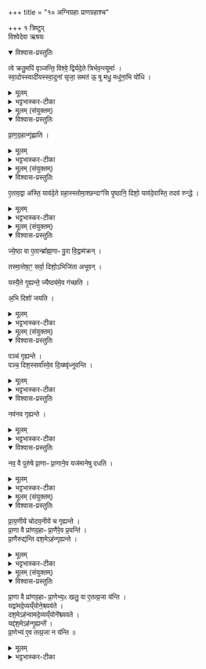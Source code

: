 +++
title = "१० अग्निग्रहाः प्राणग्रहाश्च"

+++
१ त्रिष्टुप्  
विश्वेदेवा ऋषयः

<details open><summary>विश्वास-प्रस्तुतिः</summary>

त्वे क्रतु॒मपि॑ वृञ्जन्ति॒ विश्वे॒ द्विर्यदे॒ते त्रिर्भव॒न्त्यूमाः᳚  ।   
स्वा॒दोस्स्वादी॑यस्स्वा॒दुना॑ सृजा॒ समत॑ ऊ॒ षु मधु॒ मधु॑ना॒भि यो॑धि  ।   
</details>

<details><summary>मूलम्</summary>

त्वे क्रतु॒मपि॑ वृञ्जन्ति॒ विश्वे॒ द्विर्यदे॒ते त्रिर्भव॒न्त्यूमाः᳚  ।   
स्वा॒दोस्स्वादी॑यस्स्वा॒दुना॑ सृजा॒ समत॑ ऊ॒ षु मधु॒ मधु॑ना॒भि यो॑धि  ।   
</details>

<details><summary>भट्टभास्कर-टीका</summary>

1अथ तृतीयेऽह्नि प्राजापत्यमतिग्राह्यं गृह्णाति - त्वे क्रतुमपि वृञ्जन्तीत्येकां त्रिष्टुभमनुद्रुत्य उपयामगृहीतोसीति यजुषा ॥ त्वे तव । 'सुपां सुलुक्' इति शे आदेशः । क्रतुं कर्म पूजादिकं विश्वे सर्वेऽपि वृञ्जन्ति सकृदनुष्ठाय संस्थापयन्ति । तत्र द्विरनुष्ठानं, तेनैते स्मः अस्मदादीनां विलक्षणानां यज्ञकर्मणि वर्तमानानां सः स्वभाव इति । ये त्रिरनुतिष्ठन्ति ते ऊमाः अवितारस्सर्वस्य अस्मत्तोपि विलक्षणाः देवा भवन्ति, देवानां स स्वभाव इति । तस्मादस्माभिः द्वितीयः प्राजापत्यग्रहो गृह्यते इति । त्रिरिति । एकवाक्ये पदात्परत्वाभावाद्भवन्तीति न निहन्यते । अवतेरौणादिके मत्प्रत्यये 'ज्वरत्वर' इत्यादिना ऊठ् । तस्मात्स्वादोः पूर्वस्मात् प्राजापत्यात् स्वादीयः स्वादुतरमेतत् स्वादुना दध्यादिना संसृज संसृजामि । पुरुषव्यत्ययः, 'द्व्यचोतस्तिङः' इति संहितायां दीर्घत्वम् । अतस्त्वमपि हे प्रजापते ग्रह एव वा । मधु मधुनः फलस्य साधनमेतत्कर्म मधुना कर्मफलेन सुष्ठु अभियोधि आभिमुख्येन संसृज । 'वा छन्दसि' इत्यपित्त्वाभावेनाङित्त्वात् 'अङितश्च' इति धिभावः, 'उतो वृद्धिः' इति व्यत्ययेन न क्रियते, 'अन्येषामपि दृश्यते' इति उकारस्य संहितायां दीर्घत्वम्, 'सुञः' इति षत्वम् ॥
</details>

<details><summary>मूलम् (संयुक्तम्)</summary>

उ॒प॒या॒मगृ॑हीतोऽसि प्र॒जाप॑तये त्वा॒ जुष्ट॑ङ्गृह्णाम्ये॒ष ते॒ योनि॑ᳶ प्र॒जाप॑तये त्वा  ।   
</details>


<div class="js_include" url="/vedAH_yajuH/taittirIyam/saMhitA/yajuH/sarva-prastutiH/1/4_somAbhiShavAdi/03_antaryAmagrahaH/upayAmagRhItaH.md"  newLevelForH1="5" includeTitle="false"> </div>

<div class="js_include" url="/vedAH_yajuH/taittirIyam/saMhitA/yajuH/sarva-prastutiH/1/12_atigrAhyamantrAbhidhAnam/prajApataye_tvA.md"  newLevelForH1="5" includeTitle="false"> </div>  

<details open><summary>विश्वास-प्रस्तुतिः</summary>

प्रा॒ण॒ग्र॒हान्गृ॑ह्णाति  ।   
</details>

<details><summary>मूलम्</summary>

प्रा॒ण॒ग्र॒हान्गृ॑ह्णाति  ।   
</details>

<details><summary>भट्टभास्कर-टीका</summary>

4प्राणग्रहान् गृह्णातीत्यादि ब्राह्मणम् ॥ एषां मन्त्रास्त्वनन्तरकाण्डे भविष्यन्ति । तत्रायं प्रयोगक्रमः - सन्नद्धस्य राज्ञो नवांशून् प्राच आयातयति 'अयं पुरोभुवः' इति । 'अयं दक्षिणा विश्वकर्मा' इति नव दक्षिणा आयातयति । 'अयं पश्चाद्विश्वव्यचाः' इति नव प्रतीच आयातयति । 'इदमुत्तरात्सुवः' इति नवोदीच आयातयति । 'इयमुपरि मतिः' इति नवोपरिष्टात्प्रदक्षिणं पर्यायातयति । तानपानभृद्भिः प्रत्यूहति 'प्राची दिशाम्' इति । वाचयति 'पितरः पितामहाः' इति, ये पुरस्ताद्भवन्ति । अथ 'दक्षिणा दिशाम्' इति ये दक्षिणतो भवन्ति । अथ 'प्रतीची दिशाम्' इति ये पश्चाद्भवन्ति । अथ 'उदीची दिशाम्' इति य उत्तरतो भवन्ति । अथ 'ऊर्ध्वा दिशाम्' इति य उपरिष्टात्प्रदक्षिणं पर्याता भवन्ति ॥
</details>

<details><summary>मूलम् (संयुक्तम्)</summary>

ए॒ताव॒द्वा अ॑स्ति॒ याव॑दे॒ते ग्रहा॒स्स्तोमा॒श्छन्दाꣳ॑सि पृ॒ष्ठानि॒ दिशो॒ याव॑दे॒वास्ति॒ तत् [29] अव॑ रुन्द्धे ।
</details>

<details open><summary>विश्वास-प्रस्तुतिः</summary>

ए॒ताव॒द्वा अ॑स्ति॒ याव॑दे॒ते ग्रहा॒स्स्तोमा॒श्छन्दाꣳ॑सि पृ॒ष्ठानि॒ दिशो॒ याव॑दे॒वास्ति॒ तदव॑ रुन्द्धे ।  
</details>

<details><summary>मूलम्</summary>

ए॒ताव॒द्वा अ॑स्ति॒ याव॑दे॒ते ग्रहा॒स्स्तोमा॒श्छन्दाꣳ॑सि पृ॒ष्ठानि॒ दिशो॒ याव॑दे॒वास्ति॒ तदव॑ रुन्द्धे ।  
</details>

<details><summary>भट्टभास्कर-टीका</summary>

5एतावद्वा इत्यादि ॥ एतावदेवास्मिन् जगति पुनरेते ग्रहाः स्तोमास्त्रिवृदादयः, छन्दांसि गायत्र्यादीनि, पृष्ठानि सामानि रथन्तरादीनि । एतदात्मका एते ग्रहाः एतावदेवास्ति सर्वमवरुन्धे ॥
</details>

<details><summary>मूलम् (संयुक्तम्)</summary>

ज्ये॒ष्ठा वा ए॒तान्ब्रा᳚ह्म॒णाᳶ पु॒रा वि॒द्वाम॑क्र॒न्तस्मा॒त्तेषा॒ꣳ॒ सर्वा॒ दिशो॒ऽभिजि॑ता अभूव॒न्यस्यै॒ते गृ॒ह्यन्ते॒ ज्यैष्ठ्य॑मे॒व ग॑च्छत्य॒भि दिशो॑ जयति
</details>

<details open><summary>विश्वास-प्रस्तुतिः</summary>

ज्ये॒ष्ठा वा ए॒तान्ब्रा᳚ह्म॒णाᳶ पु॒रा वि॒द्वाम॑क्रन् ।   

तस्मा॒त्तेषा॒ꣳ॒ सर्वा॒ दिशो॒ऽभिजि॑ता अभूवन् ।  

यस्यै॒ते गृ॒ह्यन्ते॒ ज्यैष्ठ्य॑मे॒व ग॑च्छति ।  

अ॒भि दिशो॑ जयति ।  
</details>

<details><summary>मूलम्</summary>

ज्ये॒ष्ठा वा ए॒तान्ब्रा᳚ह्म॒णाᳶ पु॒रा वि॒द्वाम॑क्रन् ।   

तस्मा॒त्तेषा॒ꣳ॒ सर्वा॒ दिशो॒ऽभिजि॑ता अभूवन् ।  

यस्यै॒ते गृ॒ह्यन्ते॒ ज्यैष्ठ्य॑मे॒व ग॑च्छति ।  

अ॒भि दिशो॑ जयति ।  
</details>

<details><summary>भट्टभास्कर-टीका</summary>

6ज्येष्ठा वा इत्यादि ॥ गतम् । विदामक्रन् । विदेर्लुङि 'अभ्युत्सादयाम्' इत्यादौ आम्प्रत्ययो निपात्यते, 'मन्त्रे घस' इत्यादिना अनुप्रयुज्यमानस्य च्लेर्लुक् ॥
</details>

<details><summary>मूलम् (संयुक्तम्)</summary>

पञ्च॑ गृह्यन्ते॒ पञ्च॒ दिश॒स्सर्वा᳚स्वे॒व दि॒ख्ष्वृ॑ध्नुवन्ति॒ नव॑नव गृह्यन्ते॒ नव॒ वै पुरु॑षे प्रा॒णाᳶ प्रा॒णाने॒व यज॑मानेषु दधति
</details>

<details open><summary>विश्वास-प्रस्तुतिः</summary>

पञ्च॑ गृह्यन्ते ।  
पञ्च॒ दिश॒स्सर्वा᳚स्वे॒व दि॒ख्ष्वृ॑ध्नुवन्ति ।  
</details>

<details><summary>मूलम्</summary>

पञ्च॑ गृह्यन्ते ।  
पञ्च॒ दिश॒स्सर्वा᳚स्वे॒व दि॒ख्ष्वृ॑ध्नुवन्ति ।  
</details>

<details><summary>भट्टभास्कर-टीका</summary>

7पञ्च गृह्यन्ते इत्यादयो विधयः । नियतमेव नवांशवो गृह्यन्ते ।
</details>

<details open><summary>विश्वास-प्रस्तुतिः</summary>

नव॑नव गृह्यन्ते ।  
</details>

<details><summary>मूलम्</summary>

नव॑नव गृह्यन्ते ।  
</details>

<details><summary>भट्टभास्कर-टीका</summary>

नव वा इति । सप्त शीर्षण्याः, द्वाववाञ्चौ ।
</details>

<details open><summary>विश्वास-प्रस्तुतिः</summary>

नव॒ वै पुरु॑षे प्रा॒णाᳶ प्रा॒णाने॒व यज॑मानेषु दधति ।  
</details>

<details><summary>मूलम्</summary>

नव॒ वै पुरु॑षे प्रा॒णाᳶ प्रा॒णाने॒व यज॑मानेषु दधति ।  
</details>

<details><summary>भट्टभास्कर-टीका</summary>

यजमानेषु दधतीति । सत्रविषयत्वाद्बहुवचनम् ॥
</details>

<details><summary>मूलम् (संयुक्तम्)</summary>

प्राय॒णीये॑ चोदय॒नीये॑ च गृह्यन्ते प्रा॒णा वै प्रा॑णग्र॒हाः [30] प्रा॒णैरे॒व प्र॒यन्ति॑ प्रा॒णैरुद्य॑न्ति दश॒मेऽह॑न्गृह्यन्ते
</details>

<details open><summary>विश्वास-प्रस्तुतिः</summary>

प्रा॒य॒णीये॑  चोदय॒नीये॑ च गृह्यन्ते ।  
प्रा॒णा वै प्रा॑णग्र॒हाᳶ प्रा॒णैरे॒व प्र॒यन्ति॑ ।  
प्रा॒णैरुद्य॑न्ति दश॒मेऽह॑न्गृह्यन्ते ।
</details>

<details><summary>मूलम्</summary>

प्रा॒य॒णीये॑  चोदय॒नीये॑ च गृह्यन्ते ।  
प्रा॒णा वै प्रा॑णग्र॒हाᳶ प्रा॒णैरे॒व प्र॒यन्ति॑ ।  
प्रा॒णैरुद्य॑न्ति दश॒मेऽह॑न्गृह्यन्ते ।
</details>

<details><summary>भट्टभास्कर-टीका</summary>

8क्व पुनरेते ग्रहाः गृहीतव्या इत्याह - प्रायणीये चेत्यादि ॥ एते प्रायणीयोदयनीययोरेव नियुक्ता गृह्यन्ते । 'दशमेहंस्तदु रात्रिसत्रेष्वग्निष्टोम आयातयति वा गृह्णीयादगदो हैव भवति' इत्याचार्याः ॥
</details>

<details><summary>मूलम् (संयुक्तम्)</summary>

प्रा॒णा वै प्रा॑णग्र॒हाᳶ प्रा॒णेभ्य॒ᳵ खलु॒ वा ए॒तत्प्र॒जा य॑न्ति॒ यद्वा॑मदे॒व्यय्ँयोने॒श्च्यव॑ते दश॒मेऽह॑न्वामदे॒व्यय्ँयोने᳚श्च्यवते॒ यद्द॑श॒मेऽह॑न्गृ॒ह्यन्ते᳚ प्रा॒णेभ्य॑ ए॒व तत्प्र॒जा न य॑न्ति ॥ [31]  
</details>

<details open><summary>विश्वास-प्रस्तुतिः</summary>

प्रा॒णा वै प्रा॑णग्र॒हाᳶ प्रा॒णेभ्य॒ᳵ खलु॒ वा ए॒तत्प्र॒जा य॑न्ति ।  
यद्वा॑मदे॒व्यय्ँयोने॒श्च्यव॑ते ।  
दश॒मेऽह॑न्वामदे॒व्यय्ँयोने᳚श्च्यवते ।  
यद्द॑श॒मेऽह॑न्गृ॒ह्यन्ते᳚ ।  
प्रा॒णेभ्य॑ ए॒व तत्प्र॒जा न य॑न्ति ॥
</details>

<details><summary>मूलम्</summary>

प्रा॒णा वै प्रा॑णग्र॒हाᳶ प्रा॒णेभ्य॒ᳵ खलु॒ वा ए॒तत्प्र॒जा य॑न्ति ।  
यद्वा॑मदे॒व्यय्ँयोने॒श्च्यव॑ते ।  
दश॒मेऽह॑न्वामदे॒व्यय्ँयोने᳚श्च्यवते ।  
यद्द॑श॒मेऽह॑न्गृ॒ह्यन्ते᳚ ।  
प्रा॒णेभ्य॑ ए॒व तत्प्र॒जा न य॑न्ति ॥
</details>

<details><summary>भट्टभास्कर-टीका</summary>

9प्राणेभ्य इत्यादि - प्राणेभ्यः प्रजायन्ति उपगच्छन्ति तदा, यदा वामदेव्यं साम योनेश्च्यवते । कदा पुनस्तद्योनेश्च्यवते? आह - दशमेऽहन्नित्यादि । गतम् । 'वामदेवाड्ड्यड्ड्यौ' ॥


इति तृतीये पञ्चमे दशमोनुवाकः ॥  
</details>
